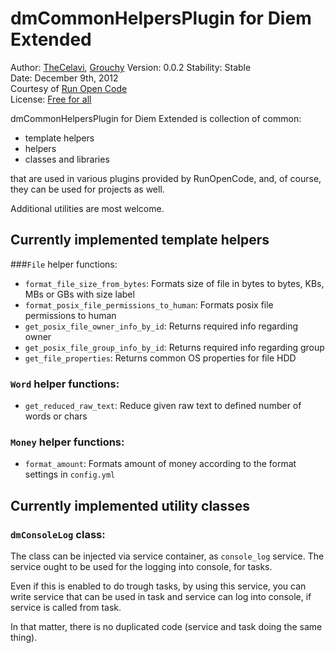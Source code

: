 dmCommonHelpersPlugin for Diem Extended
===============================

Author: [TheCelavi](http://www.runopencode.com/about/thecelavi), [Grouchy](http://www.runopencode.com/about/grouchy)
Version: 0.0.2
Stability: Stable  
Date: December 9th, 2012  
Courtesy of [Run Open Code](http://www.runopencode.com)   
License: [Free for all](http://www.runopencode.com/terms-and-conditions/free-for-all)

dmCommonHelpersPlugin for Diem Extended is collection of common:

- template helpers
- helpers
- classes and libraries

that are used in various plugins provided by RunOpenCode, and, of course, they
can be used for projects as well.

Additional utilities are most welcome.

Currently implemented template helpers
---------------------

###`File` helper functions:

- `format_file_size_from_bytes`: Formats size of file in bytes to bytes, KBs, MBs or GBs with size label
- `format_posix_file_permissions_to_human`: Formats posix file permissions to human 
- `get_posix_file_owner_info_by_id`: Returns required info regarding owner
- `get_posix_file_group_info_by_id`: Returns required info regarding group
- `get_file_properties`: Returns common OS properties for file HDD
 
### `Word` helper functions:

- `get_reduced_raw_text`: Reduce given raw text to defined number of words or chars

### `Money` helper functions:

- `format_amount`: Formats amount of money according to the format settings in `config.yml`

Currently implemented utility classes
---------------------

### `dmConsoleLog` class:

The class can be injected via service container, as `console_log` service. The service ought to be used
for the logging into console, for tasks.

Even if this is enabled to do trough tasks, by using this service, you can write service that can be used in
task and service can log into console, if service is called from task.

In that matter, there is no duplicated code (service and task doing the same thing).

